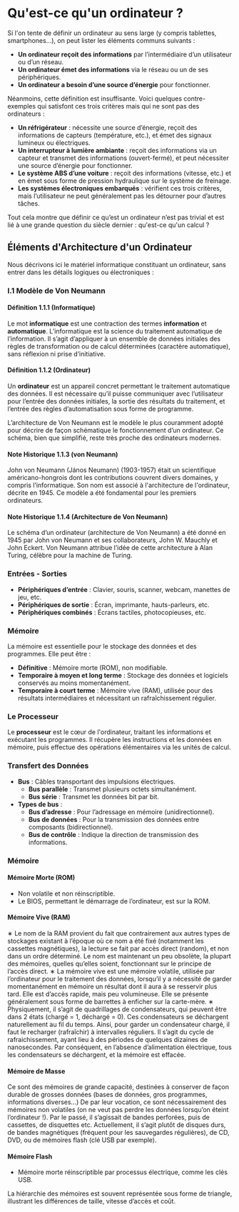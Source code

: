 # Qu'est-ce qu'un ordinateur ?

Si l'on tente de définir un ordinateur au sens large (y compris tablettes, smartphones...), on peut lister les éléments communs suivants :

- **Un ordinateur reçoit des informations** par l’intermédiaire d’un utilisateur ou d’un réseau.
- **Un ordinateur émet des informations** via le réseau ou un de ses périphériques.
- **Un ordinateur a besoin d’une source d’énergie** pour fonctionner.

Néanmoins, cette définition est insuffisante. Voici quelques contre-exemples qui satisfont ces trois critères mais qui ne sont pas des ordinateurs :

- **Un réfrigérateur** : nécessite une source d’énergie, reçoit des informations de capteurs (température, etc.), et émet des signaux lumineux ou électriques.
- **Un interrupteur à lumière ambiante** : reçoit des informations via un capteur et transmet des informations (ouvert-fermé), et peut nécessiter une source d’énergie pour fonctionner.
- **Le système ABS d’une voiture** : reçoit des informations (vitesse, etc.) et en émet sous forme de pression hydraulique sur le système de freinage.
- **Les systèmes électroniques embarqués** : vérifient ces trois critères, mais l’utilisateur ne peut généralement pas les détourner pour d’autres tâches.

Tout cela montre que définir ce qu’est un ordinateur n’est pas trivial et est lié à une grande question du siècle dernier : qu'est-ce qu'un calcul ?

## Éléments d'Architecture d'un Ordinateur

Nous décrivons ici le matériel informatique constituant un ordinateur, sans entrer dans les détails logiques ou électroniques :

### I.1 Modèle de Von Neumann

#### Définition 1.1.1 (Informatique)

Le mot **informatique** est une contraction des termes **information** et **automatique**. L’informatique est la science du traitement automatique de l’information. Il s’agit d’appliquer à un ensemble de données initiales des règles de transformation ou de calcul déterminées (caractère automatique), sans réflexion ni prise d’initiative.

#### Définition 1.1.2 (Ordinateur)

Un **ordinateur** est un appareil concret permettant le traitement automatique des données. Il est nécessaire qu’il puisse communiquer avec l’utilisateur pour l’entrée des données initiales, la sortie des résultats du traitement, et l’entrée des règles d’automatisation sous forme de programme.

L’architecture de Von Neumann est le modèle le plus couramment adopté pour décrire de façon schématique le fonctionnement d’un ordinateur. Ce schéma, bien que simplifié, reste très proche des ordinateurs modernes.

#### Note Historique 1.1.3 (von Neumann)

John von Neumann (János Neumann) (1903-1957) était un scientifique américano-hongrois dont les contributions couvrent divers domaines, y compris l’informatique. Son nom est associé à l'architecture de l'ordinateur, décrite en 1945. Ce modèle a été fondamental pour les premiers ordinateurs.

#### Note Historique 1.1.4 (Architecture de Von Neumann)

Le schéma d’un ordinateur (architecture de Von Neumann) a été donné en 1945 par John von Neumann et ses collaborateurs, John W. Mauchly et John Eckert. Von Neumann attribue l’idée de cette architecture à Alan Turing, célèbre pour la machine de Turing.

### Entrées - Sorties

- **Périphériques d’entrée** : Clavier, souris, scanner, webcam, manettes de jeu, etc.
- **Périphériques de sortie** : Écran, imprimante, hauts-parleurs, etc.
- **Périphériques combinés** : Écrans tactiles, photocopieuses, etc.

### Mémoire

La mémoire est essentielle pour le stockage des données et des programmes. Elle peut être :

- **Définitive** : Mémoire morte (ROM), non modifiable.
- **Temporaire à moyen et long terme** : Stockage des données et logiciels conservés au moins momentanément.
- **Temporaire à court terme** : Mémoire vive (RAM), utilisée pour des résultats intermédiaires et nécessitant un rafraîchissement régulier.

### Le Processeur

Le **processeur** est le cœur de l'ordinateur, traitant les informations et exécutant les programmes. Il récupère les instructions et les données en mémoire, puis effectue des opérations élémentaires via les unités de calcul.

### Transfert des Données

- **Bus** : Câbles transportant des impulsions électriques.
  - **Bus parallèle** : Transmet plusieurs octets simultanément.
  - **Bus série** : Transmet les données bit par bit.
- **Types de bus** :
  - **Bus d’adresse** : Pour l’adressage en mémoire (unidirectionnel).
  - **Bus de données** : Pour la transmission des données entre composants (bidirectionnel).
  - **Bus de contrôle** : Indique la direction de transmission des informations.

### Mémoire

#### Mémoire Morte (ROM)

- Non volatile et non réinscriptible.
- Le BIOS, permettant le démarrage de l’ordinateur, est sur la ROM.

#### Mémoire Vive (RAM)

∗ Le nom de la RAM provient du fait que contrairement aux autres types de stockages existant à l’époque où ce nom a été fixé (notamment les cassettes magnétiques), la lecture se fait par accès direct (random), et non dans un ordre déterminé. Le nom est maintenant un peu obsolète, la plupart des mémoires, quelles qu’elles soient, fonctionnant sur le principe de l’accès direct.
∗ La mémoire vive est une mémoire volatile, utilisée par l’ordinateur pour le traitement des données, lorsqu’il y a nécessité de garder momentanément en mémoire un résultat dont il aura à se resservir plus tard. Elle est d’accès rapide, mais peu volumineuse. Elle se présente généralement sous forme de barrettes à enficher sur la carte-mère.
∗ Physiquement, il s’agit de quadrillages de condensateurs, qui peuvent être dans 2 états (chargé = 1, déchargé = 0). Ces condensateurs se déchargent naturellement au fil du temps. Ainsi, pour garder un condensateur chargé, il faut le recharger (rafraîchir) à intervalles réguliers. Il s’agit du cycle de rafraichissement, ayant lieu à des périodes de quelques dizaines de nanosecondes. Par conséquent, en l’absence d’alimentation électrique, tous les condensateurs se déchargent, et la mémoire est effacée.


#### Mémoire de Masse
Ce sont des mémoires de grande capacité, destinées à conserver de façon durable de grosses données (bases de données, gros programmes, informations diverses...) De par leur vocation, ce sont nécessairement des mémoires non volatiles (on ne veut pas perdre les données lorsqu’on éteint l’ordinateur !). Par le passé, il s’agissait de bandes perforées, puis de cassettes, de disquettes etc. Actuellement, il s’agit plutôt de disques durs, de bandes magnétiques (fréquent pour les sauvegardes régulières), de CD, DVD, ou de mémoires flash (clé USB par exemple).

#### Mémoire Flash

- Mémoire morte réinscriptible par processus électrique, comme les clés USB.

La hiérarchie des mémoires est souvent représentée sous forme de triangle, illustrant les différences de taille, vitesse d’accès et coût.

